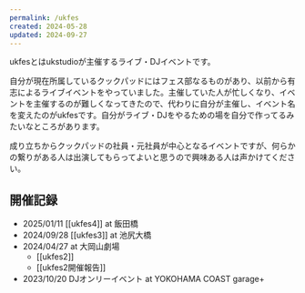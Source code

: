 ```yaml
---
permalink: /ukfes
created: 2024-05-28
updated: 2024-09-27
---
```

ukfesとはukstudioが主催するライブ・DJイベントです。

自分が現在所属しているクックパッドにはフェス部なるものがあり、以前から有志によるライブイベントをやっていました。主催していた人が忙しくなり、イベントを主催するのが難しくなってきたので、代わりに自分が主催し、イベント名を変えたのがukfesです。自分がライブ・DJをやるための場を自分で作ってるみたいなところがあります。

成り立ちからクックパッドの社員・元社員が中心となるイベントですが、何らかの繋りがある人は出演してもらってよいと思うので興味ある人は声かけてください。
## 開催記録

- 2025/01/11 [[ukfes4]] at 飯田橋
- 2024/09/28 [[ukfes3]] at 池尻大橋
- 2024/04/27 at 大岡山劇場
	- [[ukfes2]]
	- [[ukfes2開催報告]]
- 2023/10/20 DJオンリーイベント at YOKOHAMA COAST garage+